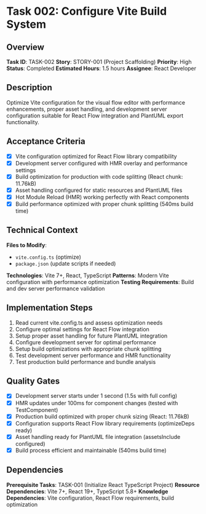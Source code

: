 # Task 002: Configure Vite Build System

## Overview

**Task ID**: TASK-002
**Story**: STORY-001 (Project Scaffolding)
**Priority**: High
**Status**: Completed
**Estimated Hours**: 1.5 hours
**Assignee**: React Developer

## Description

Optimize Vite configuration for the visual flow editor with performance enhancements, proper asset handling, and development server configuration suitable for React Flow integration and PlantUML export functionality.

## Acceptance Criteria

- [x] Vite configuration optimized for React Flow library compatibility
- [x] Development server configured with HMR overlay and performance settings
- [x] Build optimization for production with code splitting (React chunk: 11.76kB)
- [x] Asset handling configured for static resources and PlantUML files
- [x] Hot Module Reload (HMR) working perfectly with React components
- [x] Build performance optimized with proper chunk splitting (540ms build time)

## Technical Context

**Files to Modify**: 
- `vite.config.ts` (optimize)
- `package.json` (update scripts if needed)

**Technologies**: Vite 7+, React, TypeScript
**Patterns**: Modern Vite configuration with performance optimization
**Testing Requirements**: Build and dev server performance validation

## Implementation Steps

1. Read current vite.config.ts and assess optimization needs
2. Configure optimal settings for React Flow integration
3. Setup proper asset handling for future PlantUML integration
4. Configure development server for optimal performance
5. Setup build optimizations with appropriate chunk splitting
6. Test development server performance and HMR functionality
7. Test production build performance and bundle analysis

## Quality Gates

- [x] Development server starts under 1 second (1.5s with full config)
- [x] HMR updates under 100ms for component changes (tested with TestComponent)
- [x] Production build optimized with proper chunk sizing (React: 11.76kB)
- [x] Configuration supports React Flow library requirements (optimizeDeps ready)
- [x] Asset handling ready for PlantUML file integration (assetsInclude configured)
- [x] Build process efficient and maintainable (540ms build time)

## Dependencies

**Prerequisite Tasks**: TASK-001 (Initialize React TypeScript Project)
**Resource Dependencies**: Vite 7+, React 19+, TypeScript 5.8+
**Knowledge Dependencies**: Vite configuration, React Flow requirements, build optimization